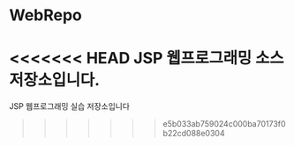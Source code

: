 # WebRepo
<<<<<<< HEAD
JSP 웹프로그래밍 소스 저장소입니다.
=======
JSP 웹프로그래밍 실습 저장소입니다
>>>>>>> e5b033ab759024c000ba70173f0b22cd088e0304

